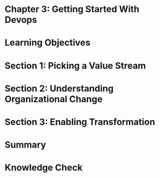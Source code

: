 Chapter 3: Getting Started With Devops
======================================

# Learning Objectives



# Section 1: Picking a Value Stream



# Section 2: Understanding Organizational Change



# Section 3: Enabling Transformation



# Summary



# Knowledge Check

